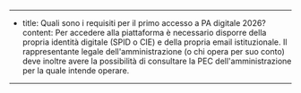---
  - title: Quali sono i requisiti per il primo accesso a PA digitale 2026?
    content: Per accedere alla piattaforma è necessario disporre della propria identità digitale (SPID o CIE) e della propria email istituzionale. Il rappresentante legale dell'amministrazione (o chi opera per suo conto) deve inoltre avere la possibilità di consultare la PEC dell'amministrazione per la quale intende operare.
---